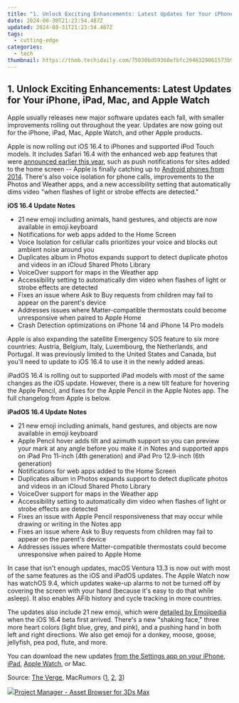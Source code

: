 ```yaml
---
title: "1. Unlock Exciting Enhancements: Latest Updates for Your iPhone, iPad, Mac, and Apple Watch"
date: 2024-08-30T21:23:54.487Z
updated: 2024-08-31T21:23:54.487Z
tags:
  - cutting-edge
categories:
  - tech
thumbnail: https://thmb.techidaily.com/75030bd59360efbfc2946329061573b90f37300b7251c4b711e0f5f10f28322c.jpg
---
```


## 1. Unlock Exciting Enhancements: Latest Updates for Your iPhone, iPad, Mac, and Apple Watch

Apple usually releases new major software updates each fall, with smaller improvements rolling out throughout the year. Updates are now going out for the iPhone, iPad, Mac, Apple Watch, and other Apple products.

 Apple is now rolling out iOS 16.4 to iPhones and supported iPod Touch models. It includes Safari 16.4 with the enhanced web app features that were [announced earlier this year](https://facebook-video-share.techidaily.com/turn-your-videos-into-a-revenue-stream-with-these-tips-for-2024/), such as push notifications for sites added to the home screen -- Apple is finally catching up to [Android phones from 2014](https://www.androidpolice.com/2015/04/15/chrome-v42-with-notifications-and-home-screen-links-set-to-roll-out-on-android-over-the-coming-days/). There's also voice isolation for phone calls, improvements to the Photos and Weather apps, and a new accessibility setting that automatically dims video "when flashes of light or strobe effects are detected."

**iOS 16.4 Update Notes** 

* 21 new emoji including animals, hand gestures, and objects are now available in emoji keyboard
* Notifications for web apps added to the Home Screen
* Voice Isolation for cellular calls prioritizes your voice and blocks out ambient noise around you
* Duplicates album in Photos expands support to detect duplicate photos and videos in an iCloud Shared Photo Library
* VoiceOver support for maps in the Weather app
* Accessibility setting to automatically dim video when flashes of light or strobe effects are detected
* Fixes an issue where Ask to Buy requests from children may fail to appear on the parent's device
* Addresses issues where Matter-compatible thermostats could become unresponsive when paired to Apple Home
* Crash Detection optimizations on iPhone 14 and iPhone 14 Pro models

 Apple is also expanding the satellite Emergency SOS feature to six more countries: Austria, Belgium, Italy, Luxembourg, the Netherlands, and Portugal. It was previously limited to the United States and Canada, but you'll need to update to iOS 16.4 to use it in the newly added areas.

 iPadOS 16.4 is rolling out to supported iPad models with most of the same changes as the iOS update. However, there is a new tilt feature for hovering the Apple Pencil, and fixes for the Apple Pencil in the Apple Notes app. The full changelog from Apple is below.

**iPadOS 16.4 Update Notes** 

* 21 new emoji including animals, hand gestures, and objects are now available in emoji keyboard
* Apple Pencil hover adds tilt and azimuth support so you can preview your mark at any angle before you make it in Notes and supported apps on iPad Pro 11-inch (4th generation) and iPad Pro 12.9-inch (6th generation)
* Notifications for web apps added to the Home Screen
* Duplicates album in Photos expands support to detect duplicate photos and videos in an iCloud Shared Photo Library
* VoiceOver support for maps in the Weather app
* Accessibility setting to automatically dim video when flashes of light or strobe effects are detected
* Fixes an issue with Apple Pencil responsiveness that may occur while drawing or writing in the Notes app
* Fixes an issue where Ask to Buy requests from children may fail to appear on the parent's device
* Addresses issues where Matter-compatible thermostats could become unresponsive when paired to Apple Home

 In case that isn't enough updates, macOS Ventura 13.3 is now out with most of the same features as the iOS and iPadOS updates. The Apple Watch now has watchOS 9.4, which updates wake-up alarms to not be turned off by covering the screen with your hand (because it's easy to do that while asleep). It also enables AFib history and cycle tracking in more countries.

 The updates also include 21 new emoji, which were [detailed by Emojipedia](https://blog.emojipedia.org/first-look-new-emojis-in-ios-16-4/) when the iOS 16.4 beta first arrived. There's a new "shaking face," three more heart colors (light blue, grey, and pink), and a pushing hand in both left and right directions. We also get emoji for a donkey, moose, goose, jellyfish, pea pod, flute, and more.

 You can download the new updates [from the Settings app on your iPhone](https://screen-video-capture.techidaily.com/updated-in-2024-premium-webcam-guide-5-best-options-with-mic-integration/), [iPad](https://common-error.techidaily.com/wmi-optimization-tips-enhance-your-win11-efficiency/), [Apple Watch](https://facebook-video-share.techidaily.com/new-2024-approved-analyzing-video-platforms-vimeo-and-youtube/), or Mac.

 Source: [The Verge](https://www.theverge.com/2023/3/27/23658317/ios-16-4-new-emoji-safari-web-push-notifications-voice-isolation), MacRumors ([1](https://www.macrumors.com/2023/03/27/emergency-sos-via-satellite-six-more-countries/), [2](https://www.macrumors.com/2023/03/27/apple-releases-macos-ventura-13-3/), [3](https://www.macrumors.com/2023/03/27/apple-releases-watchos-9-4/))

<ins class="adsbygoogle"
     style="display:block"
     data-ad-format="autorelaxed"
     data-ad-client="ca-pub-7571918770474297"
     data-ad-slot="1223367746"></ins>



<ins class="adsbygoogle"
     style="display:block"
     data-ad-client="ca-pub-7571918770474297"
     data-ad-slot="8358498916"
     data-ad-format="auto"
     data-full-width-responsive="true"></ins>



<!-- affiliate ads begin -->
<a href="https://secure.2checkout.com/order/checkout.php?PRODS=4709458&QTY=1&AFFILIATE=108875&CART=1"><img src="https://3d-kstudio.com/wp-content/uploads/2019/10/Project-Manager-version-3-1600x900-768x419.jpg" border="0">Project Manager - Asset Browser for 3Ds Max</a>
<!-- affiliate ads end -->